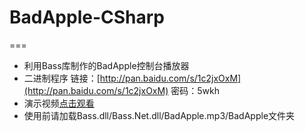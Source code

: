 # BadApple-CSharp
===
* 利用Bass库制作的BadApple控制台播放器
* 二进制程序 链接：[http://pan.baidu.com/s/1c2jxOxM](http://pan.baidu.com/s/1c2jxOxM) 密码：5wkh
* 演示视频[点击观看](http://www.bilibili.com/video/av5825321/)
* 使用前请加载Bass.dll/Bass.Net.dll/BadApple.mp3/BadApple文件夹
